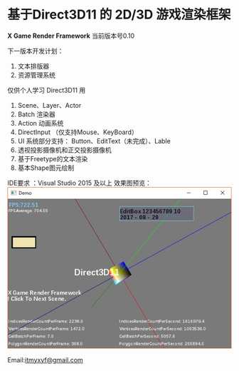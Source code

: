 基于Direct3D11 的 2D/3D 游戏渲染框架  
==================
**X Game Render Framework**
  当前版本号0.10 
  
  下一版本开发计划：
  1. 文本排版器  
  2. 资源管理系统  


仅供个人学习 Direct3D11 用

1. Scene、Layer、Actor  
2. Batch 渲染器  
3. Action 动画系统  
4. DirectInput （仅支持Mouse、KeyBoard）  
5. UI 系统部分支持： Button、EditText（未完成）、Lable  
6. 透视投影摄像机和正交投影摄像机  
7. 基于Freetype的文本渲染  
8. 基本Shape图元绘制  
  
  
  
IDE要求 ：Visual Studio 2015 及以上 
  效果图预览：  
![DemoMore](https://raw.githubusercontent.com/kadds/XGF/master/TT.PNG)
  
Email:[itmyxyf@gmail.com](itmyxyf@gmail.com)
